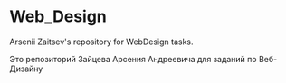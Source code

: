 # Web_Design
Arsenii Zaitsev's repository for WebDesign tasks.

Это репозиторий Зайцева Арсения Андреевича для заданий по Веб-Дизайну
